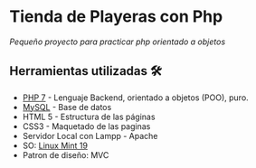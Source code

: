 # Tienda de Playeras con Php
_Pequeño proyecto para practicar php orientado a objetos_

## Herramientas utilizadas 🛠️
* [PHP 7](https://www.php.net/) - Lenguaje Backend, orientado a objetos (POO), puro.
* [MySQL](https://www.mysql.com/) - Base de datos
* HTML 5 - Estructura de las páginas
* CSS3 - Maquetado de las paginas
* Servidor Local con Lampp - Apache
* SO: [Linux Mint 19](https://linuxmint.com/)
* Patron de diseño: MVC

